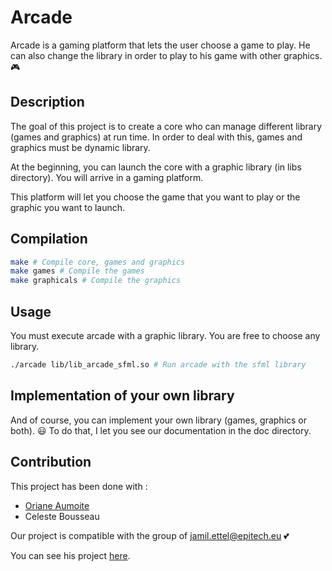 # Arcade

Arcade is a gaming platform that lets the user choose a game to play. He can also change the library in order to play to his game with other graphics. :video_game:

## Description

The goal of this project is to create a core who can manage different library (games and graphics) at run time. In order to deal with this, games and graphics must be dynamic library.

At the beginning, you can launch the core with a graphic library (in libs directory). You will arrive in a gaming platform.

This platform will let you choose the game that you want to play or the graphic you want to launch.

## Compilation

```bash
make # Compile core, games and graphics
make games # Compile the games
make graphicals # Compile the graphics
```

## Usage

You must execute arcade with a graphic library. You are free to choose any library.

```bash
./arcade lib/lib_arcade_sfml.so # Run arcade with the sfml library
```

## Implementation of your own library

And of course, you can implement your own library (games, graphics or both). :smiley: To do that, I let you see our documentation in the doc directory.

## Contribution

This project has been done with :
- [Oriane Aumoite](https://github.com/noriae)
- Celeste Bousseau

Our project is compatible with the group of [jamil.ettel@epitech.eu](https://mail.google.com/mail/u/0/?view=cm&fs=1&to=jamil.ettel@epitech.eu&su=Message%20à%20Jamil%20et%20Benjamin&body=Vou%20ète%20bo%20les%20mec&tf=1) :two_hearts:

You can see his project [here](https://github.com/jamilettel/arcade).

